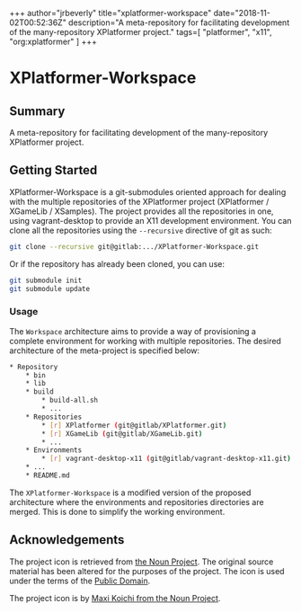 +++
author="jrbeverly"
title="xplatformer-workspace"
date="2018-11-02T00:52:36Z"
description="A meta-repository for facilitating development of the many-repository XPlatformer project."
tags=[
  "platformer",
  "x11",
  "org:xplatformer"
]
+++

# XPlatformer-Workspace

## Summary

A meta-repository for facilitating development of the many-repository XPlatformer project.

## Getting Started

XPlatformer-Workspace is a git-submodules oriented approach for dealing with the multiple repositories of the XPlatformer project (XPlatformer / XGameLib / XSamples). The project provides all the repositories in one, using vagrant-desktop to provide an X11 development environment. You can clone all the repositories using the `--recursive` directive of git as such:

```bash
git clone --recursive git@gitlab:.../XPlatformer-Workspace.git
```

Or if the repository has already been cloned, you can use:

```bash
git submodule init
git submodule update
```

### Usage

The `Workspace` architecture aims to provide a way of provisioning a complete environment for working with multiple repositories. The desired architecture of the meta-project is specified below:

```bash
* Repository
    * bin
    * lib
    * build
        * build-all.sh
        * ...
    * Repositories
        * [r] XPlatformer (git@gitlab/XPlatformer.git)
        * [r] XGameLib (git@gitlab/XGameLib.git)
        * ...
    * Environments
        * [r] vagrant-desktop-x11 (git@gitlab/vagrant-desktop-x11.git)
    * ...
    * README.md
```

The `XPlatformer-Workspace` is a modified version of the proposed architecture where the environments and repositories directories are merged. This is done to simplify the working environment.

## Acknowledgements

The project icon is retrieved from [the Noun Project](docs/icon/icon.json). The original source material has been altered for the purposes of the project. The icon is used under the terms of the [Public Domain](https://creativecommons.org/publicdomain/zero/1.0/).

The project icon is by [Maxi Koichi from the Noun Project](https://thenounproject.com/term/package/137417/).